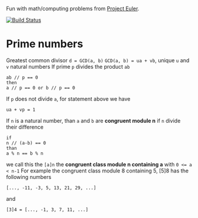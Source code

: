 Fun with math/computing problems from [Project Euler](https://projecteuler.net).

[![Build Status](https://travis-ci.org/lsbardel/mathfun.svg?branch=master)](https://travis-ci.org/lsbardel/mathfun)



Prime numbers
=================
Greatest common divisor ``d = GCD(a, b)``
``GCD(a, b) = ua + vb``, unique ``u`` and ``v`` natural numbers
If prime ``p`` divides the product ``ab``
```
ab // p == 0
then
a // p == 0 or b // p == 0
```
If ``p`` does not divide ``a``, for statement above we have
```
ua + vp = 1
``` 
If ``n`` is a natural number, than ``a`` and ``b`` are **congruent module n** if ``n`` divide their difference
```
if
n // (a-b) == 0
than
a % n == b % n 
```
we call this the ``[a]n`` the **congruent class module n containing a** with ``0 <= a < n-1``
For example the congruent class module 8 containing 5, [5]8 has the following numbers
```
[..., -11, -3, 5, 13, 21, 29, ...]
```
and
```
[3]4 = [..., -1, 3, 7, 11, ...]
```
